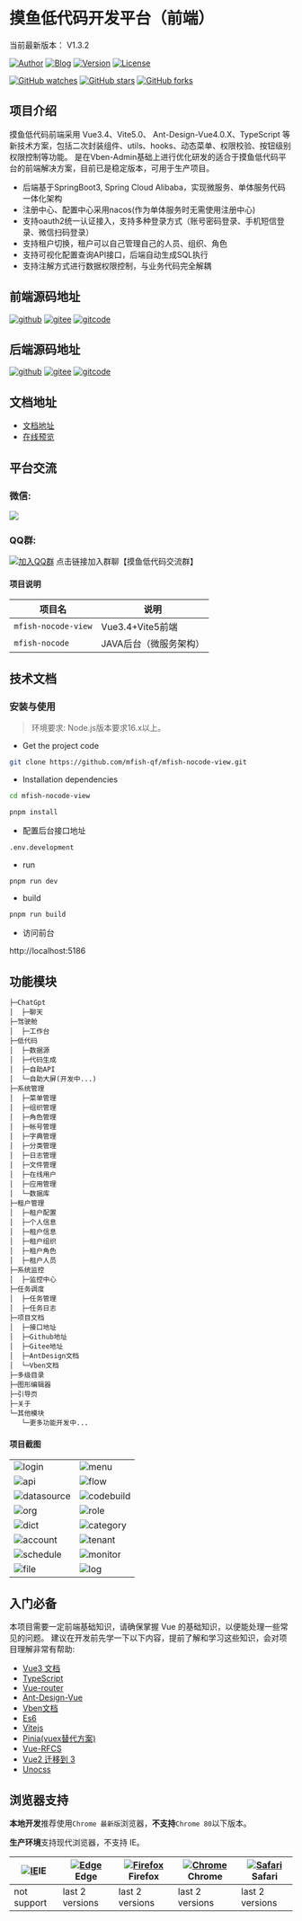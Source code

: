 摸鱼低代码开发平台（前端）
======================================
当前最新版本： V1.3.2

[![Author](https://img.shields.io/badge/Author-mfish-orange.svg)](http://www.mfish.com.cn)
[![Blog](https://img.shields.io/badge/Blog-个人博客-yellow.svg)](http://www.mfish.com.cn)
[![Version](https://img.shields.io/badge/version-1.3.2-brightgreen.svg)](https://github.com/mfish-qf/mfish-nocode-view/releases/tag/V1.3.2)
[![License](https://img.shields.io/badge/license-Apache%20License%202.0-blue.svg)](https://github.com/mfish-qf/mfish-nocode-view/blob/main/LICENSE)

[![GitHub watches](https://img.shields.io/github/watchers/mfish-qf/mfish-nocode-view.svg?style=social&label=Watch)](https://github.com/mfish-qf/mfish-nocode-view)
[![GitHub stars](https://img.shields.io/github/stars/mfish-qf/mfish-nocode-view.svg?style=social&label=Stars)](https://github.com/mfish-qf/mfish-nocode-view)
[![GitHub forks](https://img.shields.io/github/forks/mfish-qf/mfish-nocode-view.svg?style=social&label=Fork)](https://github.com/mfish-qf/mfish-nocode-view)

## 项目介绍

摸鱼低代码前端采用 Vue3.4、Vite5.0、 Ant-Design-Vue4.0.X、TypeScript 等新技术方案，包括二次封装组件、utils、hooks、动态菜单、权限校验、按钮级别权限控制等功能。
是在Vben-Admin基础上进行优化研发的适合于摸鱼低代码平台的前端解决方案，目前已是稳定版本，可用于生产项目。

* 后端基于SpringBoot3, Spring Cloud Alibaba，实现微服务、单体服务代码一体化架构
* 注册中心、配置中心采用nacos(作为单体服务时无需使用注册中心)
* 支持oauth2统一认证接入，支持多种登录方式（账号密码登录、手机短信登录、微信扫码登录）
* 支持租户切换，租户可以自己管理自己的人员、组织、角色
* 支持可视化配置查询API接口，后端自动生成SQL执行
* 支持注解方式进行数据权限控制，与业务代码完全解耦

## 前端源码地址

[![github](https://img.shields.io/badge/前端地址-github-black.svg)](https://github.com/mfish-qf/mfish-nocode-view)
[![gitee](https://img.shields.io/badge/前端地址-gitee-ad312d.svg)](https://gitee.com/qiufeng9862/mfish-nocode-view)
[![gitcode](https://img.shields.io/badge/前端地址-gitcode-be3642.svg)](https://gitcode.com/mfish-qf/mfish-nocode-view.git)

## 后端源码地址

[![github](https://img.shields.io/badge/后端地址-github-black.svg)](https://github.com/mfish-qf/mfish-nocode)
[![gitee](https://img.shields.io/badge/后端地址-gitee-ad312d.svg)](https://gitee.com/qiufeng9862/mfish-nocode)
[![gitcode](https://img.shields.io/badge/后端地址-gitcode-be3642.svg)](https://gitcode.com/mfish-qf/mfish-nocode.git)

## 文档地址

+ [文档地址](http://www.mfish.com.cn)
+ [在线预览](http://app.mfish.com.cn:11119)

## 平台交流

### 微信:

![](https://oscimg.oschina.net/oscnet/up-aaf63a91b96c092ad240b2e9755d926ba62.png)

### QQ群:

[![加入QQ群](https://img.shields.io/badge/522792773-blue.svg)](https://jq.qq.com/?_wv=1027&k=0A2bxoZX)
点击链接加入群聊【摸鱼低代码交流群】

#### 项目说明

| 项目名                 | 说明             | 
|---------------------|----------------|
| `mfish-nocode-view` | Vue3.4+Vite5前端 | 
| `mfish-nocode`      | JAVA后台（微服务架构）  |  

## 技术文档

### 安装与使用

> 环境要求: Node.js版本要求16.x以上。

- Get the project code

```bash
git clone https://github.com/mfish-qf/mfish-nocode-view.git
```

- Installation dependencies

```bash
cd mfish-nocode-view

pnpm install

```

- 配置后台接口地址

```bash
.env.development
```

- run

```bash
pnpm run dev
```

- build

```bash
pnpm run build
```

- 访问前台

http://localhost:5186

## 功能模块

```
├─ChatGpt
│  ├─聊天
├─驾驶舱
│  ├─工作台
├─低代码
│  ├─数据源
│  ├─代码生成
│  ├─自助API
│  └─自助大屏(开发中...)
├─系统管理
│  ├─菜单管理
│  ├─组织管理
│  ├─角色管理
│  ├─帐号管理
│  ├─字典管理
│  ├─分类管理
│  ├─日志管理
│  ├─文件管理
│  ├─在线用户
│  ├─应用管理
│  └─数据库
├─租户管理
│  ├─租户配置
│  ├─个人信息
│  ├─租户信息
│  ├─租户组织
│  ├─租户角色
│  ├─租户人员
├─系统监控
│  ├─监控中心
├─任务调度
│  ├─任务管理
│  ├─任务日志
├─项目文档
│  ├─接口地址
│  ├─Github地址
│  ├─Gitee地址
│  ├─AntDesign文档
│  └─Vben文档
├─多级目录
├─图形编辑器
├─引导页
├─关于
└─其他模块 
   └─更多功能开发中...
```

#### 项目截图

<table>
    <tr>
      <td><img src="https://mfish-pic.pages.dev/login.png" alt='login'/></td>
      <td><img src="https://mfish-pic.pages.dev/menu.png" alt='menu'/></td>
    </tr>
    <tr>
      <td><img src="https://mfish-pic.pages.dev/api.png"  alt="api"/></td>
      <td><img src="https://mfish-pic.pages.dev/flow.png" alt="flow" /></td>
    </tr>
    <tr>
      <td><img src="https://mfish-pic.pages.dev/datasource.png" alt='datasource'/></td>
      <td><img src="https://mfish-pic.pages.dev/codebuild.png" alt='codebuild'/></td>
    </tr>
    <tr>
      <td><img src="https://mfish-pic.pages.dev/org.png" alt='org'/></td>
      <td><img src="https://mfish-pic.pages.dev/role.png" alt='role'/></td>
    </tr>
    <tr>
      <td><img src="https://mfish-pic.pages.dev/dict.png" alt='dict'/></td>
      <td><img src="https://mfish-pic.pages.dev/category.png" alt='category'/></td>
    </tr>
    <tr>
      <td><img src="https://mfish-pic.pages.dev/account.png" alt='account'/></td>
      <td><img src="https://mfish-pic.pages.dev/tenant.png" alt='tenant'/></td>
    </tr>
    <tr>
      <td><img src="https://mfish-pic.pages.dev/schedule.png" alt='schedule'/></td>
      <td><img src="https://mfish-pic.pages.dev/monitor.png" alt='monitor'/></td>
    </tr>
    <tr>
      <td><img src="https://mfish-pic.pages.dev/file.png" alt='file'/></td>
      <td><img src="https://mfish-pic.pages.dev/log.png" alt='log'/></td>
    </tr>
</table>

## 入门必备

本项目需要一定前端基础知识，请确保掌握 Vue 的基础知识，以便能处理一些常见的问题。
建议在开发前先学一下以下内容，提前了解和学习这些知识，会对项目理解非常有帮助:

* [Vue3 文档](https://v3.vuejs.org/)
* [TypeScript](https://www.typescriptlang.org/)
* [Vue-router](https://next.router.vuejs.org/)
* [Ant-Design-Vue](https://www.antdv.com/components/overview-cn)
* [Vben文档](https://doc.vvbin.cn/)
* [Es6](https://es6.ruanyifeng.com/)
* [Vitejs](https://vitejs.dev/)
* [Pinia(vuex替代方案)](https://pinia.esm.dev/introduction.html)
* [Vue-RFCS](https://github.com/vuejs/rfcs)
* [Vue2 迁移到 3](https://v3.vuejs.org/guide/migration/introduction.html)
* [Unocss](https://uno.antfu.me/)

## 浏览器支持

**本地开发**推荐使用`Chrome 最新版`浏览器，**不支持**`Chrome 80`以下版本。

**生产环境**支持现代浏览器，不支持 IE。

| [![IE](https://raw.githubusercontent.com/alrra/browser-logos/master/src/archive/internet-explorer_9-11/internet-explorer_9-11_48x48.png)](http://godban.github.io/browsers-support-badges/)IE | [![ Edge](https://raw.githubusercontent.com/alrra/browser-logos/master/src/edge/edge_48x48.png)](http://godban.github.io/browsers-support-badges/)Edge | [![Firefox](https://raw.githubusercontent.com/alrra/browser-logos/master/src/firefox/firefox_48x48.png)](http://godban.github.io/browsers-support-badges/)Firefox | [![Chrome](https://raw.githubusercontent.com/alrra/browser-logos/master/src/chrome/chrome_48x48.png)](http://godban.github.io/browsers-support-badges/)Chrome | [![Safari](https://raw.githubusercontent.com/alrra/browser-logos/master/src/safari/safari_48x48.png)](http://godban.github.io/browsers-support-badges/)Safari |
|-----------------------------------------------------------------------------------------------------------------------------------------------------------------------------------------------|--------------------------------------------------------------------------------------------------------------------------------------------------------|-------------------------------------------------------------------------------------------------------------------------------------------------------------------|---------------------------------------------------------------------------------------------------------------------------------------------------------------|---------------------------------------------------------------------------------------------------------------------------------------------------------------|
| not support                                                                                                                                                                                   | last 2 versions                                                                                                                                        | last 2 versions                                                                                                                                                   | last 2 versions                                                                                                                                               | last 2 versions                                                                                                                                               |
